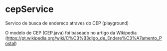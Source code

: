 # cepService
Servico de busca de endereco atraves do CEP (playground)

O modelo de CEP (CEP.java) foi baseado no artigo da Wikipedia (https://pt.wikipedia.org/wiki/C%C3%B3digo_de_Endere%C3%A7amento_Postal)